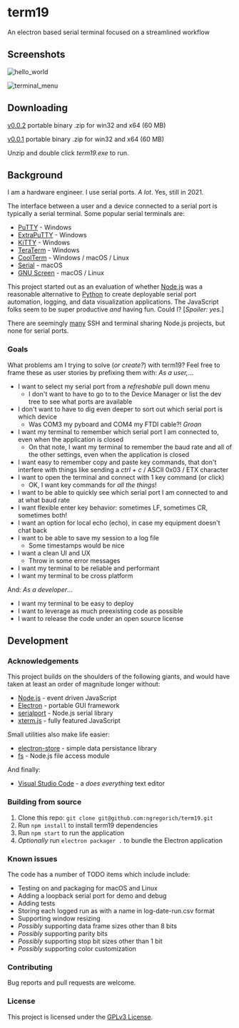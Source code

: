# term19
An electron based serial terminal focused on a streamlined workflow

## Screenshots

![hello_world](https://user-images.githubusercontent.com/44035038/106377024-d493ff80-634e-11eb-9e58-77e91453e33f.png)

![terminal_menu](https://user-images.githubusercontent.com/44035038/106377078-48360c80-634f-11eb-903d-ccdb4ef6ad94.png)

## Downloading

[v0.0.2](https://drive.google.com/file/d/1ISRazsSqB5K4MqbIA3yQMvbwQGME6AAr/view?usp=sharing) portable binary .zip for win32 and x64 (60 MB)

[v0.0.1](https://drive.google.com/file/d/1UQ8NOF8o5JViOawQrFrpKXQ_qp0Bykh7/view?usp=sharing) portable binary .zip for win32 and x64 (60 MB)

Unzip and double click *term19.exe* to run.

## Background

I am a hardware engineer. I use serial ports. *A lot*. Yes, still in 2021.

The interface between a user and a device connected to a serial port is typically a serial terminal. Some popular serial terminals are:
- [PuTTY](https://www.chiark.greenend.org.uk/~sgtatham/putty/) - Windows
- [ExtraPuTTY](http://extraputty.com/) - Windows
- [KiTTY](http://www.9bis.net/kitty/) - Windows
- [TeraTerm](https://ttssh2.osdn.jp/) - Windows
- [CoolTerm](https://www.freeware.the-meiers.org/) - Windows / macOS / Linux
- [Serial](https://www.decisivetactics.com/products/serial/) - macOS
- [GNU Screen](https://www.gnu.org/software/screen/) - macOS / Linux

This project started out as an evaluation of whether [Node.js](https://nodejs.org/en/) was a reasonable alternative to [Python](https://www.python.org/) to create deployable serial port automation, logging, and data visualization applications. The JavaScript folks seem to be super productive *and* having fun. Could I? \[*Spoiler: yes.*\]

There are seemingly [many](https://xtermjs.org/) SSH and terminal sharing Node.js projects, but none for serial ports.

### Goals

What problems am I trying to solve (*or create?*) with term19? Feel free to frame these as user stories by prefixing them with: *As a user,*...

- I want to select my serial port from a *refreshable* pull down menu
    - I don't want to have to go to to the Device Manager or list the dev tree to see what ports are available
- I don't want to have to dig even deeper to sort out which serial port is which device
    - Was COM3 my pyboard and COM4 my FTDI cable?! *Groan*
- I want my terminal to remember which serial port I am connected to, even when the application is closed
    - On that note, I want my terminal to remember the baud rate and all of the other settings, even when the application is closed
- I want easy to remember copy and paste key commands, that don't interfere with things like sending a *ctrl + c* / ASCII 0x03 / ETX character
- I want to open the terminal and connect with 1 key command (or click)
    - OK, I want key commands for *all the things*!
- I want to be able to quickly see which serial port I am connected to and at what baud rate
- I want flexible enter key behavior: sometimes LF, sometimes CR, sometimes both!
- I want an option for local echo (echo), in case my equipment doesn't chat back
- I want to be able to save my session to a log file
    - Some timestamps would be nice
- I want a clean UI and UX
    - Throw in some error messages
- I want my terminal to be reliable and performant
- I want my terminal to be cross platform

And: *As a developer*...

- I want my terminal to be easy to deploy
- I want to leverage as much preexisting code as possible
- I want to release the code under an open source license

## Development

### Acknowledgements

This project builds on the shoulders of the following giants, and would have taken at least an order of magnitude longer without:

- [Node.js](https://nodejs.org/en/) - event driven JavaScript
- [Electron](https://www.electronjs.org/) - portable GUI framework
- [serialport](https://serialport.io/) - Node.js serial library
- [xterm.js](https://xtermjs.org/) - fully featured JavaScript

Small utilities also make life easier:

- [electron-store](https://github.com/sindresorhus/electron-store) - simple data persistance library
- [fs](https://nodejs.dev/learn/the-nodejs-fs-module) - Node.js file access module

And finally:

- [Visual Studio Code](https://code.visualstudio.com/) - a *does everything* text editor

### Building from source

1. Clone this repo: ```git clone git@github.com:ngregorich/term19.git```
1. Run ```npm install``` to install term19 dependencies
1. Run ```npm start``` to run the application
1. *Optionally* run ```electron packager .``` to bundle the Electron application

### Known issues

The code has a number of TODO items which include include:

- Testing on and packaging for macOS and Linux
- Adding a loopback serial port for demo and debug
- Adding tests
- Storing each logged run as with a name in log-date-run.csv format
- Supporting window resizing
- *Possibly* supporting data frame sizes other than 8 bits 
- *Possibly* supporting parity bits
- *Possibly* supporting stop bit sizes other than 1 bit
- *Possibly* supporting color customization

### Contributing

Bug reports and pull requests are welcome.

### License

This project is licensed under the [GPLv3 License](LICENSE.md).